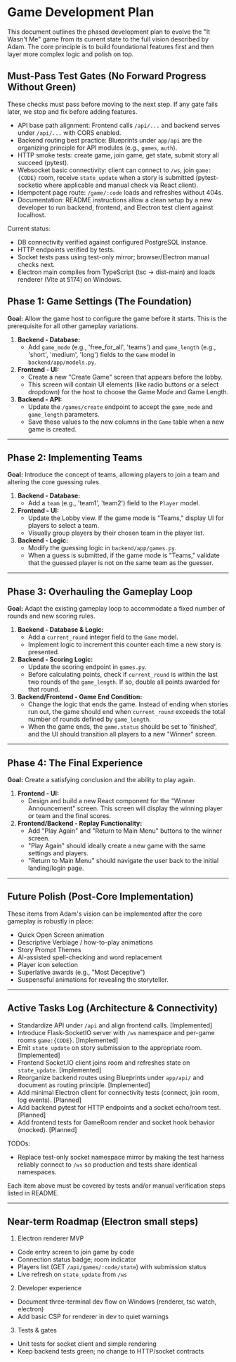 # Game Development Plan

This document outlines the phased development plan to evolve the "It Wasn't Me" game from its current state to the full vision described by Adam. The core principle is to build foundational features first and then layer more complex logic and polish on top.

## Must-Pass Test Gates (No Forward Progress Without Green)

These checks must pass before moving to the next step. If any gate fails later, we stop and fix before adding features.

- API base path alignment: Frontend calls `/api/...` and backend serves under `/api/...` with CORS enabled.
- Backend routing best practice: Blueprints under `app/api` are the organizing principle for API modules (e.g., `games`, `auth`).
- HTTP smoke tests: create game, join game, get state, submit story all succeed (pytest).
- Websocket basic connectivity: client can connect to `/ws`, join `game:{CODE}` room, receive `state_update` when a story is submitted (pytest-socketio where applicable and manual check via React client).
- Idempotent page route: `/game/:code` loads and refreshes without 404s.
- Documentation: README instructions allow a clean setup by a new developer to run backend, frontend, and Electron test client against localhost.

Current status:

- DB connectivity verified against configured PostgreSQL instance.
- HTTP endpoints verified by tests.
- Socket tests pass using test-only mirror; browser/Electron manual checks next.
- Electron main compiles from TypeScript (tsc → dist-main) and loads renderer (Vite at 5174) on Windows.

## Phase 1: Game Settings (The Foundation)

**Goal:** Allow the game host to configure the game before it starts. This is the prerequisite for all other gameplay variations.

1.  **Backend - Database:**
    - Add `game_mode` (e.g., 'free_for_all', 'teams') and `game_length` (e.g., 'short', 'medium', 'long') fields to the `Game` model in `backend/app/models.py`.
2.  **Frontend - UI:**
    - Create a new "Create Game" screen that appears before the lobby.
    - This screen will contain UI elements (like radio buttons or a select dropdown) for the host to choose the Game Mode and Game Length.
3.  **Backend - API:**
    - Update the `/games/create` endpoint to accept the `game_mode` and `game_length` parameters.
    - Save these values to the new columns in the `Game` table when a new game is created.

---

## Phase 2: Implementing Teams

**Goal:** Introduce the concept of teams, allowing players to join a team and altering the core guessing rules.

1.  **Backend - Database:**
    - Add a `team` (e.g., 'team1', 'team2') field to the `Player` model.
2.  **Frontend - UI:**
    - Update the Lobby view. If the game mode is "Teams," display UI for players to select a team.
    - Visually group players by their chosen team in the player list.
3.  **Backend - Logic:**
    - Modify the guessing logic in `backend/app/games.py`.
    - When a guess is submitted, if the game mode is "Teams," validate that the guessed player is not on the same team as the guesser.

---

## Phase 3: Overhauling the Gameplay Loop

**Goal:** Adapt the existing gameplay loop to accommodate a fixed number of rounds and new scoring rules.

1.  **Backend - Database & Logic:**
    - Add a `current_round` integer field to the `Game` model.
    - Implement logic to increment this counter each time a new story is presented.
2.  **Backend - Scoring Logic:**
    - Update the scoring endpoint in `games.py`.
    - Before calculating points, check if `current_round` is within the last two rounds of the `game_length`. If so, double all points awarded for that round.
3.  **Backend/Frontend - Game End Condition:**
    - Change the logic that ends the game. Instead of ending when stories run out, the game should end when `current_round` exceeds the total number of rounds defined by `game_length`.
    - When the game ends, the `game.status` should be set to 'finished', and the UI should transition all players to a new "Winner" screen.

---

## Phase 4: The Final Experience

**Goal:** Create a satisfying conclusion and the ability to play again.

1.  **Frontend - UI:**
    - Design and build a new React component for the "Winner Announcement" screen. This screen will display the winning player or team and the final scores.
2.  **Frontend/Backend - Replay Functionality:**
    - Add "Play Again" and "Return to Main Menu" buttons to the winner screen.
    - "Play Again" should ideally create a new game with the same settings and players.
    - "Return to Main Menu" should navigate the user back to the initial landing/login page.

---

## Future Polish (Post-Core Implementation)

These items from Adam's vision can be implemented after the core gameplay is robustly in place:

- Quick Open Screen animation
- Descriptive Verbiage / how-to-play animations
- Story Prompt Themes
- AI-assisted spell-checking and word replacement
- Player icon selection
- Superlative awards (e.g., "Most Deceptive")
- Suspenseful animations for revealing the storyteller.

---

## Active Tasks Log (Architecture & Connectivity)

- Standardize API under `/api` and align frontend calls. [Implemented]
- Introduce Flask-SocketIO server with `/ws` namespace and per-game rooms `game:{CODE}`. [Implemented]
- Emit `state_update` on story submission to the appropriate room. [Implemented]
- Frontend Socket.IO client joins room and refreshes state on `state_update`. [Implemented]
- Reorganize backend routes using Blueprints under `app/api/` and document as routing principle. [Implemented]
- Add minimal Electron client for connectivity tests (connect, join room, log events). [Planned]
- Add backend pytest for HTTP endpoints and a socket echo/room test. [Planned]
- Add frontend tests for GameRoom render and socket hook behavior (mocked). [Planned]

TODOs:

- Replace test-only socket namespace mirror by making the test harness reliably connect to `/ws` so production and tests share identical namespaces.

Each item above must be covered by tests and/or manual verification steps listed in README.

---

## Near-term Roadmap (Electron small steps)

1. Electron renderer MVP

- Code entry screen to join game by code
- Connection status badge; room indicator
- Players list (GET `/api/games/:code/state`) with submission status
- Live refresh on `state_update` from `/ws`

2. Developer experience

- Document three-terminal dev flow on Windows (renderer, tsc watch, electron)
- Add basic CSP for renderer in dev to quiet warnings

3. Tests & gates

- Unit tests for socket client and simple rendering
- Keep backend tests green; no change to HTTP/socket contracts
